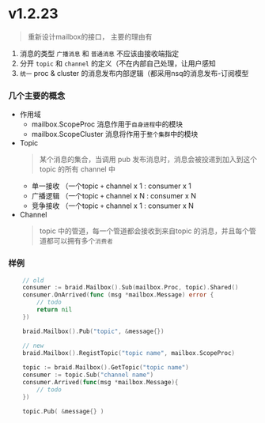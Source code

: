 

# v1.2.23
> 重新设计mailbox的接口， 主要的理由有
1. 消息的类型 `广播消息` 和 `普通消息` 不应该由接收端指定
2. 分开 `topic` 和 `channel` 的定义（不在内部自己处理，让用户感知
3. `统一` proc & cluster 的消息发布内部逻辑（都采用nsq的消息发布-订阅模型

### 几个主要的概念
* 作用域
    * mailbox.ScopeProc 消息作用于`自身进程`中的模块
    * mailbox.ScopeCluster 消息将作用于`整个集群`中的模块
* Topic
    > 某个消息的集合，当调用 pub 发布消息时，消息会被投递到加入到这个 topic 的所有 channel 中
    * 单一接收 （一个topic `+` channel x 1 : consumer x 1
    * 广播逻辑 （一个topic `+` channel x N : consumer x N
    * 竞争接收 （一个topic `+` channel x 1 : consumer x N
* Channel
    > topic 中的管道，每一个管道都会接收到来自topic 的消息，并且每个管道都可以拥有多个`消费者`


### 样例

```go
    // old
    consumer := braid.Mailbox().Sub(mailbox.Proc, topic).Shared()
    consumer.OnArrived(func (msg *mailbox.Message) error {
        // todo
        return nil
    })

    braid.Mailbox().Pub("topic", &message{})

    // new
    braid.Mailbox().RegistTopic("topic name", mailbox.ScopeProc)
    
    topic := braid.Mailbox().GetTopic("topic name")
    consumer := topic.Sub("channel name")
    consumer.Arrived(func(msg *mailbox.Message){
        // todo
    })

    topic.Pub( &message{} )

```